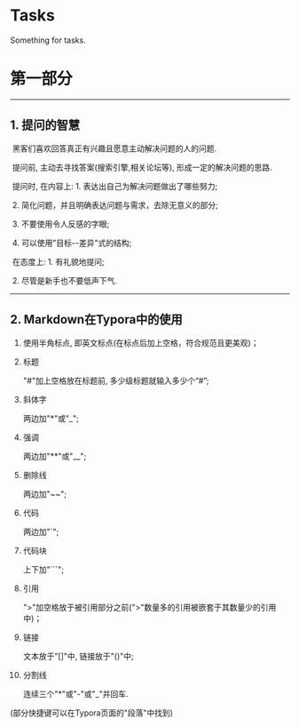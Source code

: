 # Tasks
Something for tasks.
# 第一部分    

***

## 1. 提问的智慧

​       黑客们喜欢回答真正有兴趣且愿意主动解决问题的人的问题. 

​       提问前, 主动去寻找答案(搜索引擎,相关论坛等), 形成一定的解决问题的思路. 

​       提问时, 在内容上: 1. 表达出自己为解决问题做出了哪些努力; 

​                        2. 简化问题，并且明确表达问题与需求，去除无意义的部分;

​                        3. 不要使用令人反感的字眼;

​                        4. 可以使用"目标--差异"式的结构;

​               在态度上: 1.  有礼貌地提问;                                     

​                        2.  尽管是新手也不要低声下气.

***

## 2. Markdown在Typora中的使用

1.  使用半角标点, 即英文标点(在标点后加上空格，符合规范且更美观)； 

2.  标题

    "#"加上空格放在标题前, 多少级标题就输入多少个“#”;

3.  斜体字

    两边加"*"或"_";

4.  强调

    两边加"**"或"__";

5.  删除线

    两边加"~~";

6.  代码

    两边加"`";

7. 代码块

   上下加"```";

8.  引用

    ">"加空格放于被引用部分之前(">"数量多的引用被嵌套于其数量少的引用中)；

9. 链接

   文本放于"[]"中, 链接放于"()"中;

10. 分割线

    连续三个"*"或"-"或"_"并回车.

(部分快捷键可以在Typora页面的"段落"中找到)
